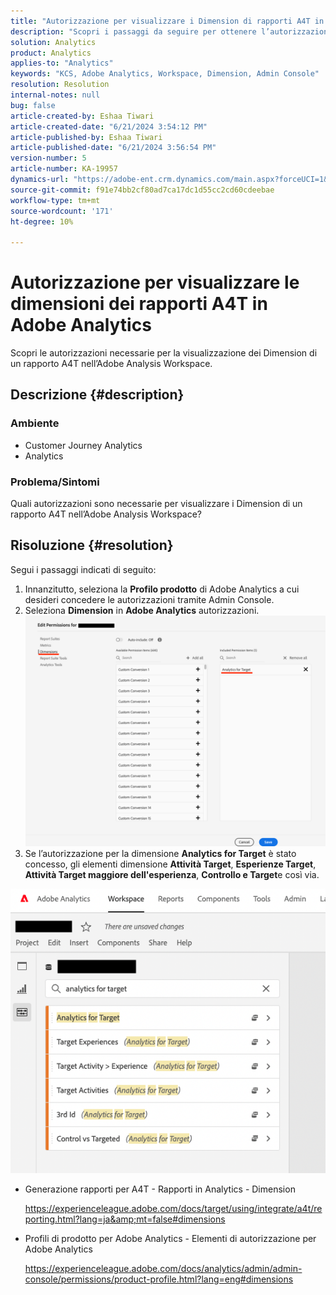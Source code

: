 ```yaml
---
title: "Autorizzazione per visualizzare i Dimension di rapporti A4T in Adobe Analytics"
description: "Scopri i passaggi da seguire per ottenere l’autorizzazione per visualizzare i Dimension di rapporti A4T in Adobe Analytics."
solution: Analytics
product: Analytics
applies-to: "Analytics"
keywords: "KCS, Adobe Analytics, Workspace, Dimension, Admin Console"
resolution: Resolution
internal-notes: null
bug: false
article-created-by: Eshaa Tiwari
article-created-date: "6/21/2024 3:54:12 PM"
article-published-by: Eshaa Tiwari
article-published-date: "6/21/2024 3:56:54 PM"
version-number: 5
article-number: KA-19957
dynamics-url: "https://adobe-ent.crm.dynamics.com/main.aspx?forceUCI=1&pagetype=entityrecord&etn=knowledgearticle&id=72da2180-e62f-ef11-840a-6045bd029b18"
source-git-commit: f91e74bb2cf80ad7ca17dc1d55cc2cd60cdeebae
workflow-type: tm+mt
source-wordcount: '171'
ht-degree: 10%

---
```


# Autorizzazione per visualizzare le dimensioni dei rapporti A4T in Adobe Analytics


Scopri le autorizzazioni necessarie per la visualizzazione dei Dimension di un rapporto A4T nell’Adobe Analysis Workspace.

## Descrizione {#description}


### <b>Ambiente</b>

- Customer Journey Analytics
- Analytics


### <b>Problema/Sintomi</b>

Quali autorizzazioni sono necessarie per visualizzare i Dimension di un rapporto A4T nell’Adobe Analysis Workspace?


## Risoluzione {#resolution}

Segui i passaggi indicati di seguito:
1. Innanzitutto, seleziona la <b>Profilo prodotto</b> di Adobe Analytics a cui desideri concedere le autorizzazioni tramite Admin Console.
2. Seleziona <b>Dimension</b> in <b>Adobe Analytics</b> autorizzazioni.\
   ![](assets/123b13c2-bb08-ed11-82e4-00224809a4ae.png)
3. Se l’autorizzazione per la dimensione <b>Analytics for Target</b> è stato concesso, gli elementi dimensione <b>Attività Target</b>, <b>Esperienze Target</b>, <b>Attività Target maggiore dell&#39;esperienza</b>, <b>Controllo e Target</b>e così via.


![](assets/8b0bbd95-f4f5-ec11-bb3d-000d3a5b0d3b.png)

- Generazione rapporti per A4T - Rapporti in Analytics - Dimension

  https://experienceleague.adobe.com/docs/target/using/integrate/a4t/reporting.html?lang=ja&amp;mt=false#dimensions
- Profili di prodotto per Adobe Analytics - Elementi di autorizzazione per Adobe Analytics

  https://experienceleague.adobe.com/docs/analytics/admin/admin-console/permissions/product-profile.html?lang=eng#dimensions

